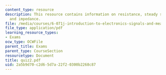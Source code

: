 ```yaml
---
content_type: resource
description: This resource contains information on resistance, steady state behaviour,
  and impedance.
file: /media/courses/6-071j-introduction-to-electronics-signals-and-measurement-spring-2006/2a5b9d70c2d65d7a22f20300b2268c87_quiz2.pdf
file_type: application/pdf
learning_resource_types:
- Exams
ocw_type: OCWFile
parent_title: Exams
parent_type: CourseSection
resourcetype: Document
title: quiz2.pdf
uid: 2a5b9d70-c2d6-5d7a-22f2-0300b2268c87
---
```

